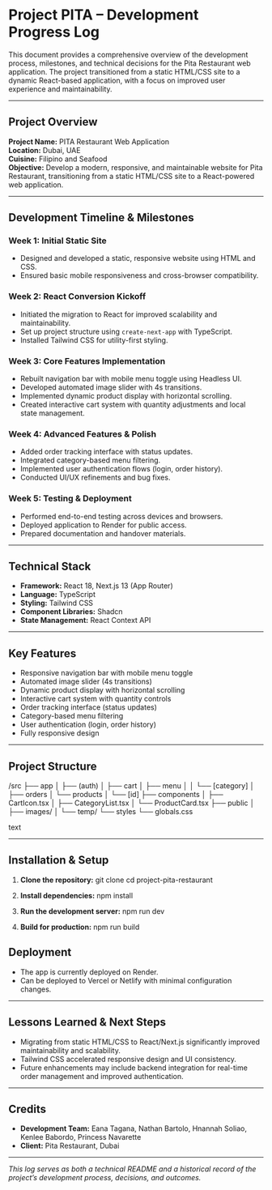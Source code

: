 # Project PITA – Development Progress Log

This document provides a comprehensive overview of the development process, milestones, and technical decisions for the Pita Restaurant web application. The project transitioned from a static HTML/CSS site to a dynamic React-based application, with a focus on improved user experience and maintainability.

---

## Project Overview

**Project Name:** PITA Restaurant Web Application  
**Location:** Dubai, UAE  
**Cuisine:** Filipino and Seafood  
**Objective:** Develop a modern, responsive, and maintainable website for Pita Restaurant, transitioning from a static HTML/CSS site to a React-powered web application.

---

## Development Timeline & Milestones

### Week 1: Initial Static Site
- Designed and developed a static, responsive website using HTML and CSS.
- Ensured basic mobile responsiveness and cross-browser compatibility.

### Week 2: React Conversion Kickoff
- Initiated the migration to React for improved scalability and maintainability.
- Set up project structure using `create-next-app` with TypeScript.
- Installed Tailwind CSS for utility-first styling.

### Week 3: Core Features Implementation
- Rebuilt navigation bar with mobile menu toggle using Headless UI.
- Developed automated image slider with 4s transitions.
- Implemented dynamic product display with horizontal scrolling.
- Created interactive cart system with quantity adjustments and local state management.

### Week 4: Advanced Features & Polish
- Added order tracking interface with status updates.
- Integrated category-based menu filtering.
- Implemented user authentication flows (login, order history).
- Conducted UI/UX refinements and bug fixes.

### Week 5: Testing & Deployment
- Performed end-to-end testing across devices and browsers.
- Deployed application to Render for public access.
- Prepared documentation and handover materials.

---

## Technical Stack

- **Framework:** React 18, Next.js 13 (App Router)
- **Language:** TypeScript
- **Styling:** Tailwind CSS
- **Component Libraries:** Shadcn
- **State Management:** React Context API

---

## Key Features

- Responsive navigation bar with mobile menu toggle
- Automated image slider (4s transitions)
- Dynamic product display with horizontal scrolling
- Interactive cart system with quantity controls
- Order tracking interface (status updates)
- Category-based menu filtering
- User authentication (login, order history)
- Fully responsive design

---

## Project Structure

/src
├── app
│ ├── (auth)
│ ├── cart
│ ├── menu
│ │ └── [category]
│ ├── orders
│ └── products
│ └── [id]
├── components
│ ├── CartIcon.tsx
│ ├── CategoryList.tsx
│ └── ProductCard.tsx
├── public
│ ├── images/
│ └── temp/
└── styles
└── globals.css

text

---

## Installation & Setup

1. **Clone the repository:**
git clone <repo-url>
cd project-pita-restaurant

2. **Install dependencies:**
npm install

3. **Run the development server:**
npm run dev

4. **Build for production:**
npm run build



## Deployment

- The app is currently deployed on Render.
- Can be deployed to Vercel or Netlify with minimal configuration changes.

---

## Lessons Learned & Next Steps

- Migrating from static HTML/CSS to React/Next.js significantly improved maintainability and scalability.
- Tailwind CSS accelerated responsive design and UI consistency.
- Future enhancements may include backend integration for real-time order management and improved authentication.

---

## Credits

- **Development Team:** Eana Tagana, Nathan Bartolo, Hnannah Soliao, Kenlee Babordo, Princess Navarette
- **Client:** Pita Restaurant, Dubai

---

*This log serves as both a technical README and a historical record of the project’s development process, decisions, and outcomes.*
